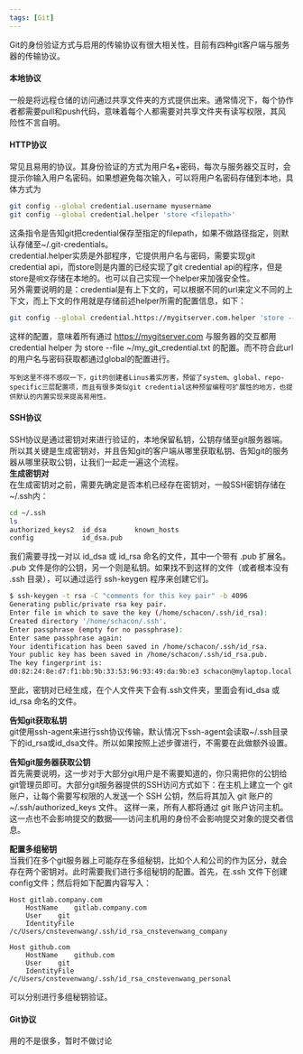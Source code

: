 ```yaml
---
tags: [Git]
---
```

Git的身份验证方式与启用的传输协议有很大相关性，目前有四种git客户端与服务器的传输协议。
#### 本地协议
一般是将远程仓储的访问通过共享文件夹的方式提供出来。通常情况下，每个协作者都需要pull和push代码，意味着每个人都需要对共享文件夹有读写权限，其风险性不言自明。
#### HTTP协议 
常见且易用的协议。其身份验证的方式为用户名+密码，每次与服务器交互时，会提示你输入用户名密码。如果想避免每次输入，可以将用户名密码存储到本地，具体方式为   
```bash
git config --global credential.username myusername
git config --global credential.helper 'store <filepath>'
```  
这条指令是告知git把credential保存至指定的filepath，如果不做路径指定，则默认存储至~/.git-credentials。  
credential.helper实质是外部程序，它提供用户名与密码，需要实现git credential api，而store则是内置的已经实现了git credential api的程序，但是store是`明文`存储在本地的。也可以自己实现一个helper来加强安全性。  
另外需要说明的是：credential是有上下文的，可以根据不同的url来定义不同的上下文，而上下文的作用就是存储前述helper所需的配置信息，如下：
```bash
git config --global credential.https://mygitserver.com.helper 'store --file ~/my_git_credential.txt'
```
这样的配置，意味着所有通过 https://mygitserver.com 与服务器的交互都用credential helper 为 store --file ~/my_git_credential.txt 的配置。而不符合此url的用户名与密码获取都通过global的配置进行。

`写到这里不得不感叹一下，git的创建者Linus着实厉害，预留了system、global、repo-specific三层配置项，而且有很多类似git credential这种预留编程可扩展性的地方，也提供默认的内置实现来提高易用性。`

#### SSH协议
SSH协议是通过密钥对来进行验证的，本地保留私钥，公钥存储至git服务器端。所以其关键是生成密钥对，并且告知git的客户端从哪里获取私钥、告知git的服务器从哪里获取公钥，让我们一起走一遍这个流程。  
**生成密钥对**  
在生成密钥对之前，需要先确定是否本机已经存在密钥对，一般SSH密钥存储在~/.ssh内：
```bash
cd ~/.ssh
ls
authorized_keys2  id_dsa       known_hosts
config            id_dsa.pub
```
我们需要寻找一对以 id_dsa 或 id_rsa 命名的文件，其中一个带有 .pub 扩展名。 .pub 文件是你的公钥，另一个则是私钥。如果找不到这样的文件（或者根本没有 .ssh 目录），可以通过运行 ssh-keygen 程序来创建它们。
```bash
$ ssh-keygen -t rsa -C "comments for this key pair" -b 4096
Generating public/private rsa key pair.
Enter file in which to save the key (/home/schacon/.ssh/id_rsa):
Created directory '/home/schacon/.ssh'.
Enter passphrase (empty for no passphrase):
Enter same passphrase again:
Your identification has been saved in /home/schacon/.ssh/id_rsa.
Your public key has been saved in /home/schacon/.ssh/id_rsa.pub.
The key fingerprint is:
d0:82:24:8e:d7:f1:bb:9b:33:53:96:93:49:da:9b:e3 schacon@mylaptop.local
```
至此，密钥对已经生成，在个人文件夹下会有.ssh文件夹，里面会有id_dsa 或 id_rsa 命名的文件。

**告知git获取私钥**   
git使用ssh-agent来进行ssh协议传输，默认情况下ssh-agent会读取~/.ssh目录下的id_rsa或id_dsa文件。所以如果按照上述步骤进行，不需要在此做额外设置。

**告知git服务器获取公钥**  
首先需要说明，这一步对于大部分git用户是不需要知道的，你只需把你的公钥给git管理员即可。大部分git服务器提供的SSH访问方式如下：在主机上建立一个 git 账户，让每个需要写权限的人发送一个 SSH 公钥，然后将其加入 git 账户的 ~/.ssh/authorized_keys 文件。 这样一来，所有人都将通过 git 账户访问主机。 这一点也不会影响提交的数据——访问主机用的身份不会影响提交对象的提交者信息。

**配置多组秘钥**  
当我们在多个git服务器上可能存在多组秘钥，比如个人和公司的作为区分，就会存在两个密钥对。此时需要我们进行多组秘钥的配置。首先，在.ssh 文件下创建config文件；然后将如下配置内容写入：
```
Host gitlab.company.com
    HostName    gitlab.company.com
    User    git
    IdentityFile    /c/Users/cnstevenwang/.ssh/id_rsa_cnstevenwang_company

Host github.com
    HostName    github.com
    User    git
    IdentityFile    /c/Users/cnstevenwang/.ssh/id_rsa_cnstevenwang_personal

```
可以分别进行多组秘钥验证。

#### Git协议
用的不是很多，暂时不做讨论